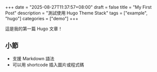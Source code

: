+++
date = "2025-08-27T11:37:57+08:00"
draft = false
title = "My First Post"
description = "測試使用 Hugo Theme Stack"
tags = ["example", "hugo"]
categories = ["demo"]
+++

這是我的第一篇 Hugo 文章！

## 小節
- 支援 Markdown 語法
- 可以用 shortcode 插入圖片或程式碼

